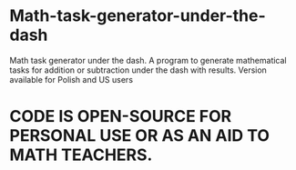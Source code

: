 # Math-task-generator-under-the-dash
Math task generator under the dash. A program to generate mathematical tasks for addition or subtraction under the dash with results. 
Version available for Polish and US users

# CODE IS OPEN-SOURCE FOR PERSONAL USE OR AS AN AID TO MATH TEACHERS.
